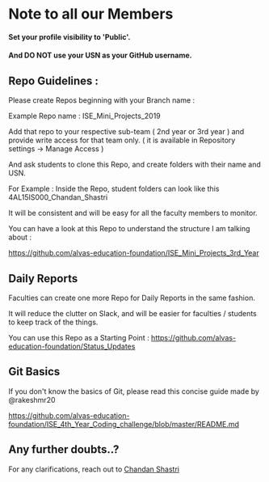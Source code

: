 # Note to all our Members

#### Set your profile visibility to 'Public'. 
#### And DO NOT use your USN as your GitHub username.

## Repo Guidelines :
Please create Repos beginning with your Branch name :

Example Repo name : ISE_Mini_Projects_2019

Add that repo to your respective sub-team ( 2nd year or 3rd year ) and provide write access for that team only.
( it is available in Repository settings -> Manage Access )

And ask students to clone this Repo, and create folders with their name and USN.

For Example :
Inside the Repo, student folders can look like this
4AL15IS000_Chandan_Shastri

It will be consistent and will be easy for all the faculty members to monitor.

You can have a look at this Repo to understand the structure I am talking about :

https://github.com/alvas-education-foundation/ISE_Mini_Projects_3rd_Year

## Daily Reports 

Faculties can create one more Repo for Daily Reports in the same fashion. 

It will reduce the clutter on Slack, and will be easier for faculties / students to keep track of the things.

You can use this Repo as a Starting Point :
https://github.com/alvas-education-foundation/Status_Updates

## Git Basics 

If you don't know the basics of Git, please read this concise guide made by @rakeshmr20 

https://github.com/alvas-education-foundation/ISE_4th_Year_Coding_challenge/blob/master/README.md 

## Any further doubts..?

For any clarifications, reach out to <a target='_blank' href='https://instagram.com/chandanrshastri'>Chandan Shastri</a>
